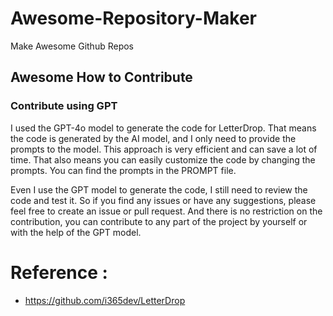 # Awesome-Repository-Maker
Make Awesome Github Repos




## Awesome How to Contribute 

### Contribute using GPT 

I used the GPT-4o model to generate the code for LetterDrop. That means the code is generated by the AI model, and I only need to provide the prompts to the model. This approach is very efficient and can save a lot of time. 
That also means you can easily customize the code by changing the prompts. You can find the prompts in the  PROMPT file.

Even I use the GPT model to generate the code, I still need to review the code and test it. So if you find any issues or have any suggestions, please feel free to create an issue or pull request. And there is no restriction on the contribution, you can contribute to any part of the project by yourself or with the help of the GPT model.



# Reference :
- https://github.com/i365dev/LetterDrop
